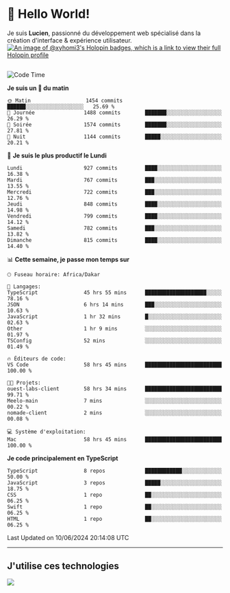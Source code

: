 # 👋 Hello World!

Je suis **Lucien**, passionné du développement web spécialisé dans la création d'interface & expérience utilisateur.
[![An image of @xyhomi3's Holopin badges, which is a link to view their full Holopin profile](https://holopin.me/xyhomi3)](https://holopin.io/@xyhomi3)

##

<!--START_SECTION:waka-->
![Code Time](http://img.shields.io/badge/Code%20Time-1%2C318%20hrs%2012%20mins-blue)

**Je suis un 🐤 du matin** 

```text
🌞 Matin                  1454 commits        ██████░░░░░░░░░░░░░░░░░░░   25.69 % 
🌆 Journée                1488 commits        ███████░░░░░░░░░░░░░░░░░░   26.29 % 
🌃 Soirée                 1574 commits        ███████░░░░░░░░░░░░░░░░░░   27.81 % 
🌙 Nuit                   1144 commits        █████░░░░░░░░░░░░░░░░░░░░   20.21 % 
```
📅 **Je suis le plus productif le Lundi** 

```text
Lundi                    927 commits         ████░░░░░░░░░░░░░░░░░░░░░   16.38 % 
Mardi                    767 commits         ███░░░░░░░░░░░░░░░░░░░░░░   13.55 % 
Mercredi                 722 commits         ███░░░░░░░░░░░░░░░░░░░░░░   12.76 % 
Jeudi                    848 commits         ████░░░░░░░░░░░░░░░░░░░░░   14.98 % 
Vendredi                 799 commits         ████░░░░░░░░░░░░░░░░░░░░░   14.12 % 
Samedi                   782 commits         ███░░░░░░░░░░░░░░░░░░░░░░   13.82 % 
Dimanche                 815 commits         ████░░░░░░░░░░░░░░░░░░░░░   14.40 % 
```


📊 **Cette semaine, je passe mon temps sur** 

```text
🕑︎ Fuseau horaire: Africa/Dakar

💬 Langages: 
TypeScript               45 hrs 55 mins      ████████████████████░░░░░   78.16 % 
JSON                     6 hrs 14 mins       ███░░░░░░░░░░░░░░░░░░░░░░   10.63 % 
JavaScript               1 hr 32 mins        █░░░░░░░░░░░░░░░░░░░░░░░░   02.63 % 
Other                    1 hr 9 mins         ░░░░░░░░░░░░░░░░░░░░░░░░░   01.97 % 
TSConfig                 52 mins             ░░░░░░░░░░░░░░░░░░░░░░░░░   01.49 % 

🔥 Éditeurs de code: 
VS Code                  58 hrs 45 mins      █████████████████████████   100.00 % 

🐱‍💻 Projets: 
ouest-labs-client        58 hrs 34 mins      █████████████████████████   99.71 % 
Meelo-main               7 mins              ░░░░░░░░░░░░░░░░░░░░░░░░░   00.22 % 
nomade-client            2 mins              ░░░░░░░░░░░░░░░░░░░░░░░░░   00.08 % 

💻 Système d'exploitation: 
Mac                      58 hrs 45 mins      █████████████████████████   100.00 % 
```

**Je code principalement en TypeScript** 

```text
TypeScript               8 repos             ████████████░░░░░░░░░░░░░   50.00 % 
JavaScript               3 repos             █████░░░░░░░░░░░░░░░░░░░░   18.75 % 
CSS                      1 repo              ██░░░░░░░░░░░░░░░░░░░░░░░   06.25 % 
Swift                    1 repo              ██░░░░░░░░░░░░░░░░░░░░░░░   06.25 % 
HTML                     1 repo              ██░░░░░░░░░░░░░░░░░░░░░░░   06.25 % 
```




 Last Updated on 10/06/2024 20:14:08 UTC
<!--END_SECTION:waka-->
---

## J'utilise ces technologies

<p align="left">
  <a href="https://skillicons.dev">
    <img src="https://skillicons.dev/icons?i=ts,js,md,scss,tailwind,react,docker,express,astro,vite,nextjs,vercel,figma,ableton" />
  </a>
</p>

